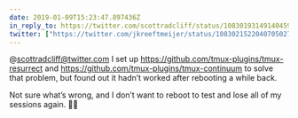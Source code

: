 ```yaml
---
date: 2019-01-09T15:23:47.897436Z
in_reply_to: https://twitter.com/scottradcliff/status/1083019314914045959
twitter: ["https://twitter.com/jkreeftmeijer/status/1083021522040705027"]
---
```

@scottradcliff@twitter.com I set up <https://github.com/tmux-plugins/tmux-resurrect> and <https://github.com/tmux-plugins/tmux-continuum> to solve that problem, but found out it hadn’t worked after rebooting a while back. 

Not sure what’s wrong, and I don’t want to reboot to test and lose all of my sessions again. 🤷‍♀️
